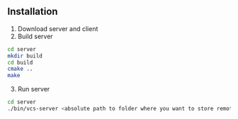 ## Installation
1. Download server and client
2. Build server
```bash
cd server
mkdir build
cd build
cmake ..
make
```
3. Run server
```bash
cd server
./bin/vcs-server <absolute path to folder where you want to store remote data>
```
